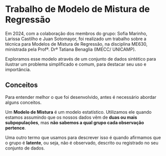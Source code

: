 # Trabalho de Modelo de Mistura de Regressão

Em 2024, com a colaboração dos membros do grupo: Sofia Marinho, Larissa Castilho e Juan Sotomayor, foi realizado um trabalho sobre a técnica para Modelos de Mistura de Regressão, na disciplina ME630, ministrada pela Profª. Drª Tatiana Benaglia (IMECC/ UNICAMP).

Exploramos esse modelo através de um conjunto de dados sintético para ilustrar um problema simplificado e comum, para destacar seu uso e importância.

## Conceitos
Para entender melhor o que foi desenvolvido, antes é necessário abordar alguns conceitos.  
  
Um **Modelo de Mistura** é um modelo estatístico. Utilizamos ele quando estamos assumindo que os nossos dados vêm de **duas ou mais subpopulações**, mas **não sabemos a qual grupo cada observação pertence**.

Uma outro termo que usamos para descrever isso é quando afirmamos que o grupo é **latente**, ou seja, não é observado, descrito ou registrado no seu conjunto de dados.
 
<!-- TO DO: Situação exemplo de modelo de mistura -->

<!-- TO DO: Regressão  -->

<!-- --- -->


<!-- TO DO: Por que isso é relevante? Qual tipo de problema gerou a necessidade de desenvolver isso? -->

<!-- TO DO: Paradoxo de Simpson -->

<!-- TO DO: Finalizar o README.md -->
